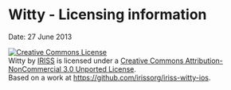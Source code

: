 Witty - Licensing information
=============================

Date: 27 June 2013

<a rel="license" href="http://creativecommons.org/licenses/by-nc/3.0/deed.en_US"><img alt="Creative Commons License" style="border-width:0" src="http://i.creativecommons.org/l/by-nc/3.0/88x31.png" /></a><br /><span xmlns:dct="http://purl.org/dc/terms/" property="dct:title">Witty</span> by <a xmlns:cc="http://creativecommons.org/ns#" href="http://www.iriss.org.uk" property="cc:attributionName" rel="cc:attributionURL">IRISS</a> is licensed under a <a rel="license" href="http://creativecommons.org/licenses/by-nc/3.0/deed.en_US">Creative Commons Attribution-NonCommercial 3.0 Unported License</a>.<br />Based on a work at <a xmlns:dct="http://purl.org/dc/terms/" href="https://github.com/irissorg/iriss-witty-ios" rel="dct:source">https://github.com/irissorg/iriss-witty-ios</a>.
